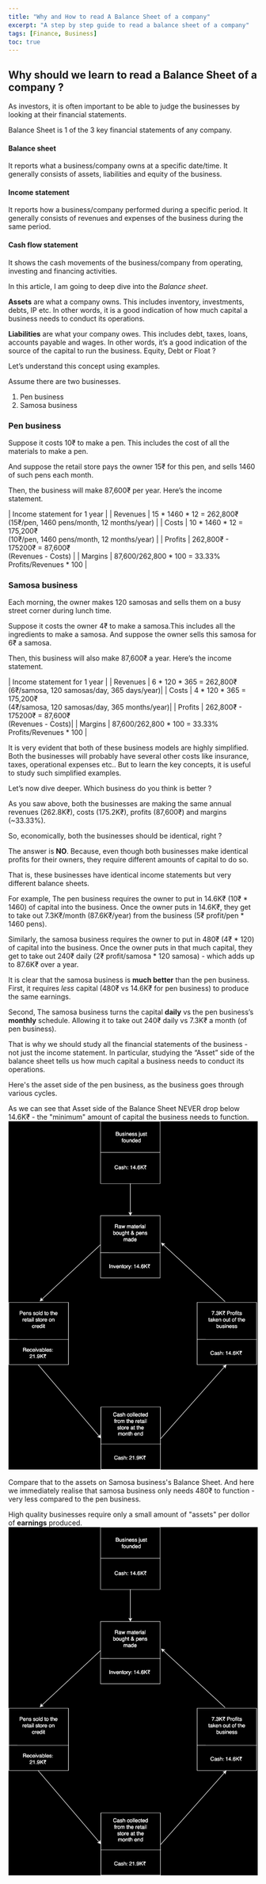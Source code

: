 ```yaml
---
title: "Why and How to read A Balance Sheet of a company"
excerpt: "A step by step guide to read a balance sheet of a company"
tags: [Finance, Business]
toc: true
---
```


## Why should we learn to read a Balance Sheet of a company ?

As investors, it is often important to be able to judge the businesses by looking at their financial statements.

Balance Sheet is 1 of the 3 key financial statements of any company.

#### Balance sheet
It reports what a business/company owns at a specific date/time. It generally consists of assets, liabilities and equity of the business.
 
#### Income statement
It reports how a business/company performed during a specific period. It generally consists of revenues and expenses of the business during the same period.

#### Cash flow statement

It shows the cash movements of the business/company from operating, investing and financing activities.

In this article, I am going to deep dive into the *Balance sheet*.

**Assets** are what a company owns. This includes inventory, investments, debts, IP etc. In other words, it is a good indication of how much capital a business needs to conduct its operations.

**Liabilities** are what your company owes. This includes debt, taxes, loans, accounts payable and wages. In other words, it’s a good indication of the source of the capital to run the business. Equity, Debt or Float ? 

Let’s understand this concept using examples.

Assume there are two businesses. 

1) Pen business 
2) Samosa business

### Pen business 

Suppose it costs 10₹ to make a pen. This includes the cost of all the materials to make a pen.

And suppose the retail store pays the owner 15₹ for this pen, and sells 1460 of such pens each month.

Then, the business will make 87,600₹ per year. Here’s the income statement.


|    Income statement for 1 year    |
| Revenues | 15 * 1460 * 12 = 262,800₹ <br> (15₹/pen, 1460 pens/month, 12 months/year) |
| Costs | 10 * 1460 * 12 = 175,200₹ <br> (10₹/pen, 1460 pens/month, 12 months/year) |
| Profits | 262,800₹ - 175200₹ = 87,600₹ <br> (Revenues - Costs) |
| Margins | 87,600/262,800 * 100 = 33.33%  <br> Profits/Revenues * 100 |

### Samosa business

Each morning, the owner makes 120 samosas and sells them on a busy street corner during lunch time.

Suppose it costs the owner 4₹ to make a samosa.This includes all the ingredients to make a samosa. And suppose the owner sells this samosa for 6₹ a samosa.

Then, this business will also make 87,600₹ a year. Here’s the income statement.


|    Income statement for 1 year    |
| Revenues | 6 * 120 * 365 = 262,800₹ <br> (6₹/samosa, 120 samosas/day, 365 days/year)|
| Costs | 4 * 120 * 365 = 175,200₹ <br> (4₹/samosa, 120 samosas/day, 365 months/year)|
| Profits | 262,800₹ - 175200₹ = 87,600₹ <br> (Revenues - Costs)|
| Margins | 87,600/262,800 * 100 = 33.33%  <br> Profits/Revenues * 100 |


It is very evident that both of these business models are highly simplified. Both the businesses will probably have several other costs like insurance, taxes, operational expenses etc.. But to learn the key concepts, it is useful to study such simplified examples. 

Let’s now dive deeper. Which business do you think is better ? 

As you saw above, both the businesses are making the same annual revenues (262.8K₹), costs (175.2K₹), profits (87,600₹) and margins (~33.33%).

So, economically, both the businesses should be identical, right ? 

The answer is **NO**. Because, even though both businesses make identical profits for their owners, they require different amounts of capital to do so.

That is, these businesses have identical income statements but very different balance sheets.

For example, The pen business requires the owner to put in 14.6K₹ (10₹ * 1460) of capital into the business. Once the owner puts in 14.6K₹, they get to take out 7.3K₹/month (87.6K₹/year) from the business (5₹ profit/pen * 1460 pens).

Similarly, the samosa business requires the owner to put in 480₹ (4₹ * 120) of capital into the business. Once the owner puts in that much capital, they get to take out 240₹ daily (2₹ profit/samosa * 120 samosa) - which adds up to 87.6K₹ over a year.

It is clear that the samosa business is **much better** than the pen business. First, it requires *less* capital (480₹ vs 14.6K₹ for pen business) to produce the same earnings.

Second, The samosa business turns the capital **daily** vs the pen business’s **monthly** schedule. Allowing it to take out 240₹ daily vs 7.3K₹ a month (of pen business). 

That is why we should study all the financial statements of the business - not just the income statement. In particular, studying the “Asset” side of the balance sheet tells us how much capital a business needs to conduct its operations.

Here's the asset side of the pen business, as the business goes through various cycles.

As we can see that Asset side of the Balance Sheet NEVER drop below 14.6K₹ - the "minimum" amount of capital the business needs to function.
![image](images/pen_business.svg)

Compare that to the assets on Samosa business's Balance Sheet. And here we immediately realise that samosa business only needs 480₹ to function - very less compared to the pen business.

High quality businesses require only a small amount of "assets" per dollor of **earnings** produced.
![image](./images/pen_business.svg)
